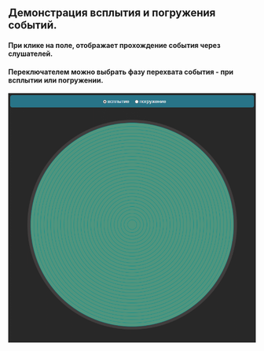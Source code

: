 ## Демонстрация всплытия и погружения событий.
  #### При клике на поле, отображает прохождение события через слушателей.
  #### Переключателем можно выбрать фазу перехвата события - при всплытии или погружении.
![Screenshot](https://github.com/Melserval/Event-bubbling-and-sinking-demo/blob/master/screenshot.png?raw=true)
